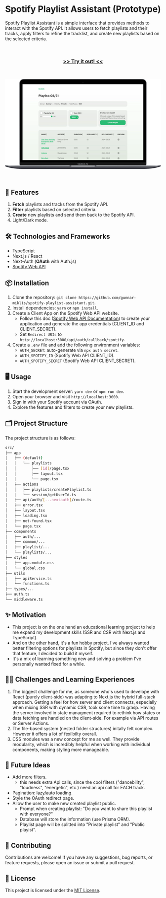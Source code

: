 # Spotify Playlist Assistant (Prototype)

Spotify Playlist Assistant is a simple interface that provides methods to interact with the Spotify API. It allows users to fetch playlists and their tracks, apply filters to refine the tracklist, and create new playlists based on the selected criteria.

&nbsp;

<div align='center' >

### [**>> Try it out! <<**](https://spotify-playlist-assistant.vercel.app/)

</div>

&nbsp;

![Screenshot](/public/screenshot.webp)

&nbsp;

## 🚀 Features

1. **Fetch** playlists and tracks from the Spotify API.
2. **Filter** playlists based on selected criteria.
3. **Create** new playlists and send them back to the Spotify API.
4. Light/Dark mode.

## 🛠️ Technologies and Frameworks

- TypeScript
- Next.js / React
- Next-Auth (**OAuth** with Auth.js)
- [Spotify Web API](https://developer.spotify.com/documentation/web-api)

## 📦 Installation

1. Clone the repository: `git clone https://github.com/gunnar-miklis/spotify-playlist-assistant.git`.
2. Install dependencies: `yarn` or `npm install`.
3. Create a Client App on the Spotify Web API website.
    - Follow this doc ([Spotify Web API Documentation](https://developer.spotify.com/documentation/web-api/concepts/apps)) to create your application and generate the app credentials (CLIENT_ID and CLIENT_SECRET).
    - Set `Redirect URIs` to `http://localhost:3000/api/auth/callback/spotify`.
4. Create a `.env` file and add the following environment variables:
    - `AUTH_SECRET`: auto-generate via `npx auth secret`.
    - `AUTH_SPOTIFY_ID` (Spotify Web API CLIENT_ID).
    - `AUTH_SPOTIFY_SECRET` (Spotify Web API CLIENT_SECRET).

## 🖥️ Usage

1. Start the development server: `yarn dev` or `npm run dev`.
2. Open your browser and visit `http://localhost:3000`.
3. Sign in with your Spotify account via OAuth.
4. Explore the features and filters to create your new playlists.

## 🗂️ Project Structure

The project structure is as follows:

```bash
src/
├── app
│   ├── (default)
│   │   └── playlists
│   │       ├── [id]/page.tsx
│   │       ├── layout.tsx
│   │       └── page.tsx
│   ├── actions
│   │   ├── playlists/createPlaylist.ts
│   │   └── session/getUserId.ts
│   ├── api/auth/[...nextauth]/route.ts
│   ├── error.tsx
│   ├── layout.tsx
│   ├── loading.tsx
│   ├── not-found.tsx
│   └── page.tsx
├── components
│   ├── auth/...
│   ├── common/...
│   ├── playlist/...
│   └── playlists/...
├── styles
│   ├── app.module.css
│   └── global.css
├── utils
│   ├── apiService.ts
│   └── functions.ts
├── types/...
├── auth.ts
└── middleware.ts
```

## ✨ Motivation

- This project is on the one hand an educational learning project to help me expand my development skills (SSR and CSR with Next.js and TypeScript).
- And on the other hand, it's a fun hobby project. I've always wanted better filtering options for playlists in Spotify, but since they don't offer that feature, I decided to build it myself.
- It's a mix of learning something new and solving a problem I've personally wanted fixed for a while.

## 🧗‍♂️ Challenges and Learning Experiences

1. The biggest challenge for me, as someone who's used to develope with React  (purely client-side) was adapting to Next.js the hybrid full-stack approach. Getting a feel for how server and client connects, especially when mixing SSR with dynamic CSR, took some time to grasp. Having the server involved in state managment required to rethink how states or data fetching are handled on the client-side. For example via API routes or Server Actions.
2. The file-based system (nested folder structures) initally felt complex. However it offers a lot of fexilbilty overall.
3. CSS modules was a new concept for me as well. They provide modularity, which is incredibly helpful when working with individual components, making styling more manageable.

## 💭 Future Ideas

- Add more filters.
  - this needs extra Api calls, since the cool filters ("dancebility", "loudness", "energetic", etc.) need an api call for EACH track.
- Pagination: lazy/auto loading.
- Style the OAuth redirect page.
- Allow the user to make new created playlist public.
  - Prompt when creating playlist: "Do you want to share this playlist with everyone?"
  - Database will store the information (use Prisma ORM).
  - Playlist page will be splitted into "Private playlist" and "Public playist".

## 🤝 Contributing

Contributions are welcome! If you have any suggestions, bug reports, or feature requests, please open an issue or submit a pull request.

## 📜 License

This project is licensed under the [MIT License](LICENSE).
